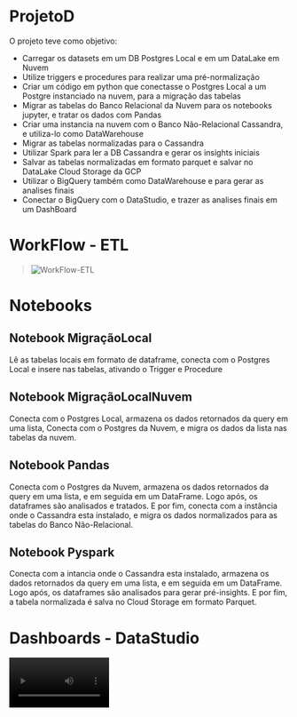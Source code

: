# ProjetoD

O projeto teve como objetivo:
* Carregar os datasets em um DB Postgres Local e em um DataLake em Nuvem
* Utilize triggers e procedures para realizar uma pré-normalização
* Criar um código em python que conectasse o Postgres Local a um Postgre instanciado na nuvem, para a migração das tabelas
* Migrar as tabelas do Banco Relacional da Nuvem para os notebooks jupyter, e tratar os dados com Pandas
* Criar uma instancia na nuvem com o Banco Não-Relacional Cassandra, e utiliza-lo como DataWarehouse
* Migrar as tabelas normalizadas para o Cassandra
* Utilizar Spark para ler a DB Cassandra e gerar os insights iniciais 
* Salvar as tabelas normalizadas em formato parquet e salvar no DataLake Cloud Storage da GCP
* Utilizar o BigQuery também como DataWarehouse e para gerar as analises finais
* Conectar o BigQuery com o DataStudio, e trazer as analises finais em um DashBoard

# WorkFlow - ETL
> ![WorkFlow-ETL](https://user-images.githubusercontent.com/82787741/151703685-7175ad92-1811-47ef-b455-723c139408c5.jpg)

# Notebooks

## Notebook MigraçãoLocal
Lê as tabelas locais em formato de dataframe, conecta com o Postgres Local e insere nas tabelas, ativando o Trigger e Procedure

## Notebook MigraçãoLocalNuvem
Conecta com o Postgres Local, armazena os dados retornados da query em uma lista, Conecta com o Postgres da Nuvem, e migra os dados da lista nas tabelas da nuvem.

## Notebook Pandas
Conecta com o Postgres da Nuvem, armazena os dados retornados da query em uma lista, e em seguida em um DataFrame. Logo após, os dataframes são analisados e tratados. E por fim, conecta com a instância onde o Cassandra esta instalado, e migra os dados normalizados para as tabelas do Banco Não-Relacional.

## Notebook Pyspark
Conecta com a intancia onde o Cassandra esta instalado, armazena os dados retornados da query em uma lista, e em seguida em um DataFrame. Logo após, os dataframes são analisados para gerar pré-insights. E por fim, a tabela normalizada é salva no Cloud Storage em formato Parquet.


# Dashboards - DataStudio
<video src='https://user-images.githubusercontent.com/82787741/151704195-6aebb0a3-63f8-4561-a177-df0efb30a6ae.mp4' width=180/>

